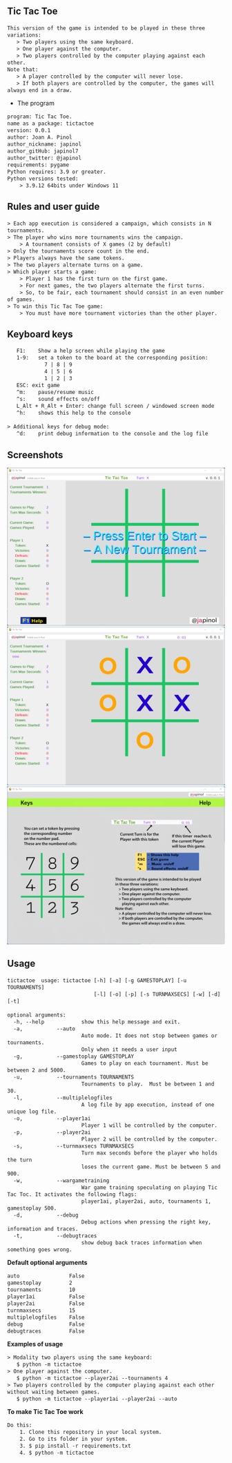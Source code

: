 ## Tic Tac Toe
    This version of the game is intended to be played in these three variations:
       > Two players using the same keyboard.
       > One player against the computer.
       > Two players controlled by the computer playing against each other.
    Note that: 
       > A player controlled by the computer will never lose.
       > If both players are controlled by the computer, the games will always end in a draw.


   * The program 

	program: Tic Tac Toe.
    name as a package: tictactoe 
	version: 0.0.1
	author: Joan A. Pinol
	author_nickname: japinol
	author_gitHub: japinol7
	author_twitter: @japinol
	requirements: pygame
	Python requires: 3.9 or greater.
	Python versions tested: 
        > 3.9.12 64bits under Windows 11


## Rules and user guide

	> Each app execution is considered a campaign, which consists in N tournaments.
    > The player who wins more tournaments wins the campaign. 
	    > A tournament consists of X games (2 by default)
    > Only the tournaments score count in the end.
    > Players always have the same tokens.
    > The two players alternate turns on a game.
    > Which player starts a game:
	    > Player 1 has the first turn on the first game.
	    > For next games, the two players alternate the first turns.
	    > So, to be fair, each tournament should consist in an even number of games.
    > To win this Tic Tac Toe game:
	    > You must have more tournament victories than the other player.


## Keyboard keys
       F1:    Show a help screen while playing the game
       1-9:   set a token to the board at the corresponding position:
                7 | 8 | 9
                4 | 5 | 6
                1 | 2 | 3
       ESC: exit game
       ^m:    pause/resume music
       ^s:    sound effects on/off
       L_Alt + R_Alt + Enter: change full screen / windowed screen mode
       ^h:    shows this help to the console

    > Additional keys for debug mode:
       ^d:    print debug information to the console and the log file


## Screenshots

<img src="screenshots/screenshot1.png"> <br />
<img src="screenshots/screenshot2.png"> <br />
<img src="screenshots/screenshot3.png"> <br />


## Usage

	tictactoe  usage: tictactoe [-h] [-a] [-g GAMESTOPLAY] [-u TOURNAMENTS] 
                                [-l] [-o] [-p] [-s TURNMAXSECS] [-w] [-d] [-t]
	
	optional arguments:
	  -h, --help            show this help message and exit.
	  -a, 			--auto
	                        Auto mode. It does not stop between games or tournaments.
	                        Only when it needs a user input
	  -g, 			--gamestoplay GAMESTOPLAY
	                        Games to play on each tournament. Must be between 2 and 5000.
	  -u, 			--tournaments TOURNAMENTS
	                        Tournaments to play.  Must be between 1 and 30.
	  -l, 			--multiplelogfiles
	                        A log file by app execution, instead of one unique log file.
	  -o, 			--player1ai
	                        Player 1 will be controlled by the computer.
	  -p, 			--player2ai
	                        Player 2 will be controlled by the computer.
	  -s, 			--turnmaxsecs TURNMAXSECS
	                        Turn max seconds before the player who holds the turn 
	                        loses the current game. Must be between 5 and 900.
	  -w, 			--wargametraining
	                        War game training speculating on playing Tic Tac Toc. It activates the following flags: 
	                        player1ai, player2ai, auto, tournaments 1, gamestoplay 500.
	  -d, 			--debug
	                        Debug actions when pressing the right key, information and traces.
	  -t, 			--debugtraces
	                        show debug back traces information when something goes wrong.


**Default optional arguments**

	auto                False
	gamestoplay         2
	tournaments         10
	player1ai           False
	player2ai           False
	turnmaxsecs         15
	multiplelogfiles    False
    debug               False
	debugtraces         False


**Examples of usage**

    > Modality two players using the same keyboard:
       $ python -m tictactoe
    > One player against the computer.
       $ python -m tictactoe --player2ai --tournaments 4
    > Two players controlled by the computer playing against each other without waiting between games.
       $ python -m tictactoe --player1ai --player2ai --auto


**To make Tic Tac Toe work**

	Do this:
	    1. Clone this repository in your local system.
	    2. Go to its folder in your system.
	    3. $ pip install -r requirements.txt
	    4. $ python -m tictactoe
